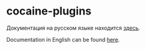 cocaine-plugins
===============

Документация на русском языке находится [здесь](https://github.com/cocaine/cocaine-docs-ru/wiki).

Documentation in English can be found [here](https://github.com/cocaine/cocaine-docs-en/wiki).
